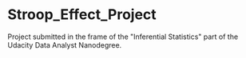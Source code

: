 # Stroop_Effect_Project
Project submitted in the frame of the "Inferential Statistics" part of the Udacity Data Analyst Nanodegree.
